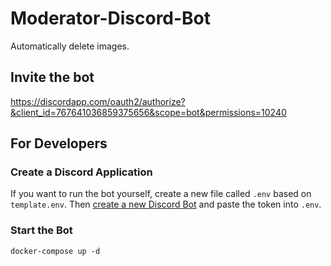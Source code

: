 # Moderator-Discord-Bot

Automatically delete images.

## Invite the bot

https://discordapp.com/oauth2/authorize?&client_id=767641036859375656&scope=bot&permissions=10240

## For Developers

### Create a Discord Application

If you want to run the bot yourself, create a new file called `.env` based on `template.env`. Then
[create a new Discord Bot](https://discordapp.com/developers/docs/intro#bots-and-apps) and paste the token into `.env`.

### Start the Bot

```shell
docker-compose up -d
```
